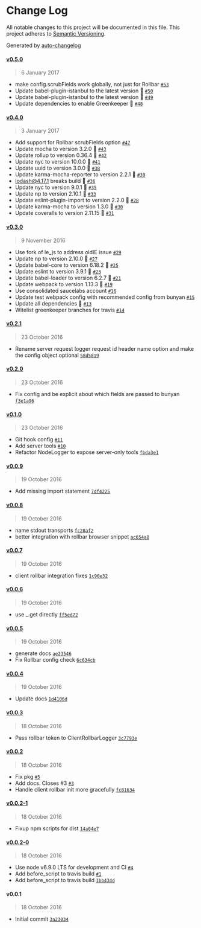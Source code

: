 # Change Log
All notable changes to this project will be documented in this file. This project adheres to [Semantic Versioning](http://semver.org/).

Generated by [auto-changelog](https://github.com/CookPete/auto-changelog)


#### [v0.5.0](https://github.com/wework/we-js-logger/compare/v0.4.0...v0.5.0)
> 6 January 2017

* make config.scrubFields work globally, not just for Rollbar [`#53`](https://github.com/wework/we-js-logger/pull/53)
* Update babel-plugin-istanbul to the latest version 🚀 [`#50`](https://github.com/wework/we-js-logger/pull/50)
* Update babel-plugin-istanbul to the latest version 🚀 [`#49`](https://github.com/wework/we-js-logger/pull/49)
* Update dependencies to enable Greenkeeper 🌴 [`#48`](https://github.com/wework/we-js-logger/pull/48)


#### [v0.4.0](https://github.com/wework/we-js-logger/compare/v0.3.0...v0.4.0)
> 3 January 2017

* Add support for Rollbar scrubFields option [`#47`](https://github.com/wework/we-js-logger/pull/47)
* Update mocha to version 3.2.0 🚀 [`#43`](https://github.com/wework/we-js-logger/pull/43)
* Update rollup to version 0.36.4 🚀 [`#42`](https://github.com/wework/we-js-logger/pull/42)
* Update nyc to version 10.0.0 🚀 [`#41`](https://github.com/wework/we-js-logger/pull/41)
* Update uuid to version 3.0.0 🚀 [`#38`](https://github.com/wework/we-js-logger/pull/38)
* Update karma-mocha-reporter to version 2.2.1 🚀 [`#39`](https://github.com/wework/we-js-logger/pull/39)
* lodash@4.17.1 breaks build 🚨 [`#36`](https://github.com/wework/we-js-logger/pull/36)
* Update nyc to version 9.0.1 🚀 [`#35`](https://github.com/wework/we-js-logger/pull/35)
* Update np to version 2.10.1 🚀 [`#33`](https://github.com/wework/we-js-logger/pull/33)
* Update eslint-plugin-import to version 2.2.0 🚀 [`#28`](https://github.com/wework/we-js-logger/pull/28)
* Update karma-mocha to version 1.3.0 🚀 [`#30`](https://github.com/wework/we-js-logger/pull/30)
* Update coveralls to version 2.11.15 🚀 [`#31`](https://github.com/wework/we-js-logger/pull/31)


#### [v0.3.0](https://github.com/wework/we-js-logger/compare/v0.2.1...v0.3.0)
> 9 November 2016

* Use fork of le_js to address oldIE issue [`#29`](https://github.com/wework/we-js-logger/pull/29)
* Update np to version 2.10.0 🚀 [`#27`](https://github.com/wework/we-js-logger/pull/27)
* Update babel-core to version 6.18.2 🚀 [`#25`](https://github.com/wework/we-js-logger/pull/25)
* Update eslint to version 3.9.1 🚀 [`#23`](https://github.com/wework/we-js-logger/pull/23)
* Update babel-loader to version 6.2.7 🚀 [`#21`](https://github.com/wework/we-js-logger/pull/21)
* Update webpack to version 1.13.3 🚀 [`#19`](https://github.com/wework/we-js-logger/pull/19)
* Use consolidated saucelabs account [`#16`](https://github.com/wework/we-js-logger/pull/16)
* Update test webpack config with recommended config from bunyan [`#15`](https://github.com/wework/we-js-logger/pull/15)
* Update all dependencies 🌴 [`#13`](https://github.com/wework/we-js-logger/pull/13)
* Witelist greenkeeper branches for travis [`#14`](https://github.com/wework/we-js-logger/pull/14)


#### [v0.2.1](https://github.com/wework/we-js-logger/compare/v0.2.0...v0.2.1)
> 23 October 2016

* Rename server request logger request id header name option and make the config object optional [`58d5819`](https://github.com/wework/we-js-logger/commit/58d581984caa03c468f4b5d05d7e2a61cc66374b)


#### [v0.2.0](https://github.com/wework/we-js-logger/compare/v0.1.0...v0.2.0)
> 23 October 2016

* Fix config and be explicit about which fields are passed to bunyan [`f3e1a96`](https://github.com/wework/we-js-logger/commit/f3e1a9681b0dab3292c89b3e6f419dc0ce5d2599)


#### [v0.1.0](https://github.com/wework/we-js-logger/compare/v0.0.9...v0.1.0)
> 23 October 2016

* Git hook config [`#11`](https://github.com/wework/we-js-logger/pull/11)
* Add server tools [`#10`](https://github.com/wework/we-js-logger/pull/10)
* Refactor NodeLogger to expose server-only tools [`fbda3e1`](https://github.com/wework/we-js-logger/commit/fbda3e1f528488061d774fa9a128d08f369ac492)


#### [v0.0.9](https://github.com/wework/we-js-logger/compare/v0.0.8...v0.0.9)
> 19 October 2016

* Add missing import statement [`7df4225`](https://github.com/wework/we-js-logger/commit/7df42251c1e07f9c7cbdd6ab5f9634a1dfcfeed3)


#### [v0.0.8](https://github.com/wework/we-js-logger/compare/v0.0.7...v0.0.8)
> 19 October 2016

* name stdout transports [`fc28af2`](https://github.com/wework/we-js-logger/commit/fc28af21e5197e73de124fbc86e6e612270b8f18)
* better integration with rollbar browser snippet [`ac654a8`](https://github.com/wework/we-js-logger/commit/ac654a851709a8d26ad8956393728687ec3f7951)


#### [v0.0.7](https://github.com/wework/we-js-logger/compare/v0.0.6...v0.0.7)
> 19 October 2016

* client rollbar integration fixes [`1c96e32`](https://github.com/wework/we-js-logger/commit/1c96e32cf27d1f4f970d726d5dd7b0197ed13d83)


#### [v0.0.6](https://github.com/wework/we-js-logger/compare/v0.0.5...v0.0.6)
> 19 October 2016

* use _.get directly [`ff5ed72`](https://github.com/wework/we-js-logger/commit/ff5ed722e99156387e74178b911f9452345c4a6f)


#### [v0.0.5](https://github.com/wework/we-js-logger/compare/v0.0.4...v0.0.5)
> 19 October 2016

* generate docs [`ae23546`](https://github.com/wework/we-js-logger/commit/ae2354626e00f65aa5feb15e5da0217f4d826179)
* Fix Rollbar config check [`6c634cb`](https://github.com/wework/we-js-logger/commit/6c634cb848e8d1f992ad93f0e1f091e3fc7c8a79)


#### [v0.0.4](https://github.com/wework/we-js-logger/compare/v0.0.3...v0.0.4)
> 19 October 2016

* Update docs [`1d4106d`](https://github.com/wework/we-js-logger/commit/1d4106d13e9597a55513ec44bf914e5b4108f980)


#### [v0.0.3](https://github.com/wework/we-js-logger/compare/v0.0.2...v0.0.3)
> 18 October 2016

* Pass rollbar token to ClientRollbarLogger [`3c7793e`](https://github.com/wework/we-js-logger/commit/3c7793e08716fe44134c82f6f79bcb29b3e03364)


#### [v0.0.2](https://github.com/wework/we-js-logger/compare/v0.0.2-1...v0.0.2)
> 18 October 2016

* Fix pkg [`#5`](https://github.com/wework/we-js-logger/pull/5)
* Add docs. Closes #3 [`#3`](https://github.com/wework/we-js-logger/issues/3)
* Handle client rollbar init more gracefully [`fc81634`](https://github.com/wework/we-js-logger/commit/fc81634f76dcb6df1e904c1ee2f6ecab1e9f1bc1)


#### [v0.0.2-1](https://github.com/wework/we-js-logger/compare/v0.0.2-0...v0.0.2-1)
> 18 October 2016

* Fixup npm scripts for dist [`14a04e7`](https://github.com/wework/we-js-logger/commit/14a04e7da7e060818ffa089cd70d5dc3cd835389)


#### [v0.0.2-0](https://github.com/wework/we-js-logger/compare/v0.0.1...v0.0.2-0)
> 18 October 2016

* Use node v6.9.0 LTS for development and CI [`#4`](https://github.com/wework/we-js-logger/pull/4)
* Add before_script to travis build [`#1`](https://github.com/wework/we-js-logger/pull/1)
* Add before_script to travis build [`1bb434d`](https://github.com/wework/we-js-logger/commit/1bb434dd3fef086e128e5d68acdb471ca7ba111d)


#### v0.0.1
> 18 October 2016

* Initial commit [`3a23034`](https://github.com/wework/we-js-logger/commit/3a23034cfa419603ca14ab2e472d2a348d3bee06)
